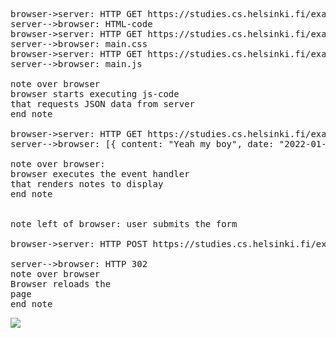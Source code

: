 <pre>  
browser->server: HTTP GET https://studies.cs.helsinki.fi/exampleapp/notes
server-->browser: HTML-code
browser->server: HTTP GET https://studies.cs.helsinki.fi/exampleapp/main.css
server-->browser: main.css
browser->server: HTTP GET https://studies.cs.helsinki.fi/exampleapp/main.js
server-->browser: main.js

note over browser 
browser starts executing js-code
that requests JSON data from server 
end note

browser->server: HTTP GET https://studies.cs.helsinki.fi/exampleapp/data.json
server-->browser: [{ content: "Yeah my boy", date: "2022-01-14" }, ...]

note over browser:
browser executes the event handler
that renders notes to display
end note


note left of browser: user submits the form

browser->server: HTTP POST https://studies.cs.helsinki.fi/exampleapp/new_note

server-->browser: HTTP 302
note over browser 
Browser reloads the 
page
end note  
</pre>


<img src="https://www.websequencediagrams.com/cgi-bin/cdraw?lz=dGl0bGUgIDAuNDogbmV3IG5vdGUKCmJyb3dzZXItPnNlcnZlcjogSFRUUCBHRVQgaHR0cHM6Ly9zdHVkaWVzLmNzLmhlbHNpbmtpLmZpL2V4YW1wbGVhcHAvbm90ZXMKADsGLS0-AEwHOiBIVE1MLWNvZGUAIUVtYWluLmNzAFUUABIJAB9JagBOGWpzCgpub3RlIG92ZXIgAII4ByAAgkAIIHN0YXJ0cyBleGVjdXRpbmcganMAgX0GdGhhdCByZXF1ZXN0cyBKU09OIGRhdGEgZnJvbSAAgncGIAplbmQAgk1LZGF0YS5qc29uAIMJE1t7IGNvbnRlbnQ6ICJZZWFoIG15IGJveSIsIGRhdGU6ICIyMDIyLTAxLTE0IiB9LCAuLi5dAIFnEzoAgXEJAIFtBmVzIHRoZSBldmVudCBoYW5kbGVyAIF0CG5kZXJzAIRzBXMgdG8gZGlzcGxheQCBagsAglMGbGVmdCBvZgBZCSB1AIJUBXVibWl0AFgGZm9ybQCFIxhQT1MAhQ8tZXdfAIYEBgCFLBRUUCAzMDIAg1wUQgCDcgdyZWxvYWQAgW8GCnBhZ2UAgzoK&s=default"></img>
